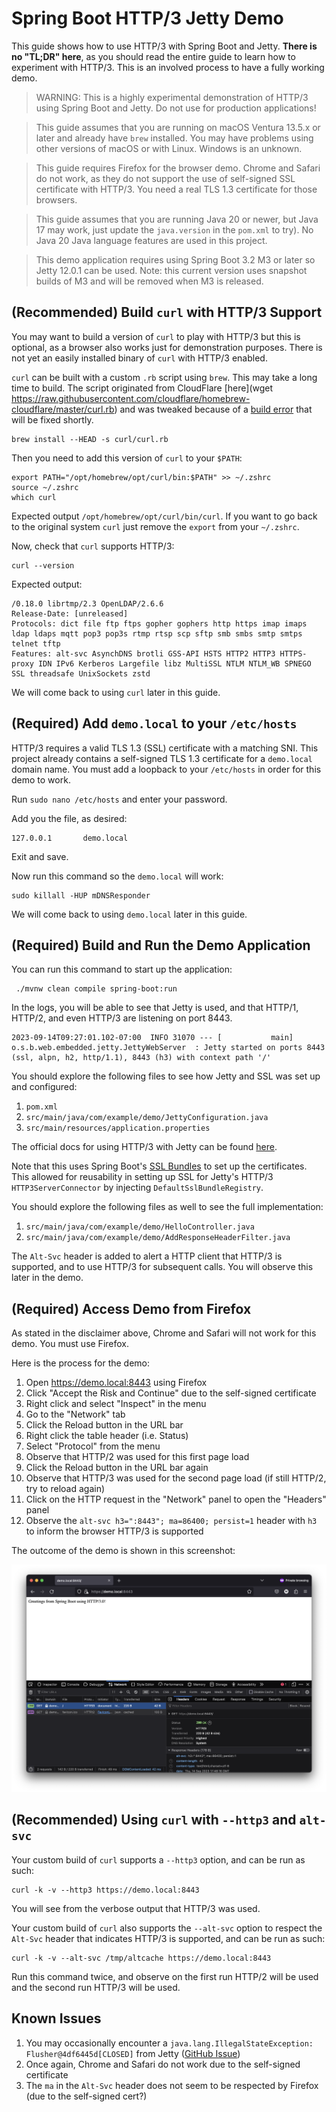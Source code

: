 # Spring Boot HTTP/3 Jetty Demo

This guide shows how to use HTTP/3 with Spring Boot and Jetty. **There is no "TL;DR" here**, as you should 
read the entire guide to learn how to experiment with HTTP/3. This is an involved process to have a fully
working demo.

> WARNING: This is a highly experimental demonstration of HTTP/3 using Spring Boot and Jetty.
> Do not use for production applications!
 
> This guide assumes that you are running on macOS Ventura 13.5.x or later and already have `brew` installed.
> You may have problems using other versions of macOS or with Linux. Windows is an unknown.

> This guide requires Firefox for the browser demo. Chrome and Safari do not work, as they do not support the use 
> of self-signed SSL certificate with HTTP/3. You need a real TLS 1.3 certificate for those browsers.

> This guide assumes that you are running Java 20 or newer, but Java 17 may work, just update the `java.version` 
> in the `pom.xml` to try). No Java 20 Java language features are used in this project.

> This demo application requires using Spring Boot 3.2 M3 or later so Jetty 12.0.1 can be used.
> Note: this current version uses snapshot builds of M3 and will be removed when M3 is released.

## (Recommended) Build `curl` with HTTP/3 Support

You may want to build a version of `curl` to play with HTTP/3 but this is optional, as a browser also works just for
demonstration purposes. There is not yet an easily installed binary of `curl` with HTTP/3 enabled.

`curl` can be built with a custom `.rb` script using `brew`. This may take a long time to build. The script
originated from CloudFlare [here](wget https://raw.githubusercontent.com/cloudflare/homebrew-cloudflare/master/curl.rb)
and was tweaked because of a [build error](https://github.com/curl/curl/issues/11850) that will be fixed shortly.

```shell
brew install --HEAD -s curl/curl.rb
```

Then you need to add this version of `curl` to  your `$PATH`:

```shell
export PATH="/opt/homebrew/opt/curl/bin:$PATH" >> ~/.zshrc
source ~/.zshrc
which curl
```
Expected output `/opt/homebrew/opt/curl/bin/curl`. If you want to go back to the original system `curl` just remove 
the `export` from your `~/.zshrc`.

Now, check that `curl` supports HTTP/3:
```shell
curl --version
```

Expected output:
```
/0.18.0 librtmp/2.3 OpenLDAP/2.6.6
Release-Date: [unreleased]
Protocols: dict file ftp ftps gopher gophers http https imap imaps ldap ldaps mqtt pop3 pop3s rtmp rtsp scp sftp smb smbs smtp smtps telnet tftp
Features: alt-svc AsynchDNS brotli GSS-API HSTS HTTP2 HTTP3 HTTPS-proxy IDN IPv6 Kerberos Largefile libz MultiSSL NTLM NTLM_WB SPNEGO SSL threadsafe UnixSockets zstd
```

We will come back to using `curl` later in this guide.

## (Required) Add `demo.local` to your `/etc/hosts`

HTTP/3 requires a valid TLS 1.3 (SSL) certificate with a matching SNI. This project already contains a self-signed 
TLS 1.3 certificate for a `demo.local` domain name. You must add a loopback to your `/etc/hosts` in order for this 
demo to work.

Run `sudo nano /etc/hosts` and enter your password.

Add you the file, as desired:
```
127.0.0.1       demo.local
```
Exit and save.

Now run this command so the `demo.local` will work:
```shell
sudo killall -HUP mDNSResponder
```

We will come back to using `demo.local` later in this guide.

## (Required) Build and Run the Demo Application

You can run this command to start up the application:

```shell
 ./mvnw clean compile spring-boot:run
```

In the logs, you will be able to see that Jetty is used, and that HTTP/1, HTTP/2, and even HTTP/3 are listening on 
port 8443.

```
2023-09-14T09:27:01.102-07:00  INFO 31070 --- [           main] o.s.b.web.embedded.jetty.JettyWebServer  : Jetty started on ports 8443 (ssl, alpn, h2, http/1.1), 8443 (h3) with context path '/'
```

You should explore the following files to see how Jetty and SSL was set up and configured:

1. `pom.xml`
2. `src/main/java/com/example/demo/JettyConfiguration.java`
3. `src/main/resources/application.properties`

The official docs for using HTTP/3 with Jetty can be found [here](https://eclipse.dev/jetty/documentation/jetty-11/programming-guide/index.html#pg-server-http-connector-protocol-http3).

Note that this uses Spring Boot's [SSL Bundles](https://spring.io/blog/2023/06/07/securing-spring-boot-applications-with-ssl) 
to set up the certificates. This allowed for reusability in setting up SSL for Jetty's HTTP/3 `HTTP3ServerConnector`
by injecting `DefaultSslBundleRegistry`.

You should explore the following files as well to see the full implementation:

1. `src/main/java/com/example/demo/HelloController.java`
2. `src/main/java/com/example/demo/AddResponseHeaderFilter.java`

The `Alt-Svc` header is added to alert a HTTP client that HTTP/3 is supported, and to use HTTP/3 for subsequent calls.
You will observe this later in the demo.

## (Required) Access Demo from Firefox

As stated in the disclaimer above, Chrome and Safari will not work for this demo. You must use Firefox.

Here is the process for the demo:

1. Open https://demo.local:8443 using Firefox
2. Click "Accept the Risk and Continue" due to the self-signed certificate
3. Right click and select "Inspect" in the menu
4. Go to the "Network" tab
5. Click the Reload button in the URL bar
6. Right click the table header (i.e. Status)
7. Select "Protocol" from the menu
8. Observe that HTTP/2 was used for this first page load
9. Click the Reload button in the URL bar again
10. Observe that HTTP/3 was used for the second page load (if still HTTP/2, try to reload again)
11. Click on the HTTP request in the "Network" panel to open the "Headers" panel
12. Observe the `alt-svc h3=":8443"; ma=86400; persist=1` header with `h3` to inform the browser HTTP/3 is supported

The outcome of the demo is shown in this screenshot:

![Screenshot of Firefox with HTTP/3.](images/firefox-screenshot.png)

## (Recommended) Using `curl` with `--http3` and `alt-svc`

Your custom build of `curl` supports a `--http3` option, and can be run as such:

```shell
curl -k -v --http3 https://demo.local:8443
```

You will see from the verbose output that HTTP/3 was used.

Your custom build of `curl` also supports the `--alt-svc` option to respect the `Alt-Svc` header that indicates
HTTP/3 is supported, and can be run as such:

```shell
curl -k -v --alt-svc /tmp/altcache https://demo.local:8443
```

Run this command twice, and observe on the first run HTTP/2 will be used and the second run HTTP/3 will be used.

## Known Issues

1. You may occasionally encounter a `java.lang.IllegalStateException: Flusher@4df6445d[CLOSED]` from Jetty ([GitHub Issue](https://github.com/eclipse/jetty.project/issues/10519))
2. Once again, Chrome and Safari do not work due to the self-signed certificate
3. The `ma` in the `Alt-Svc` header does not seem to be respected by Firefox (due to the self-signed cert?)
